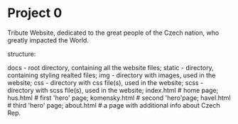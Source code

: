 # Project 0

Tribute Website, dedicated to the great people of the Czech nation, who greatly impacted the World. 

structure:

docs - root directory, containing all the website files; 
static - directory, containing styling realted files; 
img - directory with images, used in the website; 
css - directory with css file(s), used in the website; 
scss - directory with scss file(s), used in the website; 
 index.html         # home page; 
 hus.html           # first 'hero' page; 
 komensky.html      # second 'hero'page; 
 havel.html         # third 'hero' page; 
 about.html         # a page with additional info about Czech Rep.
